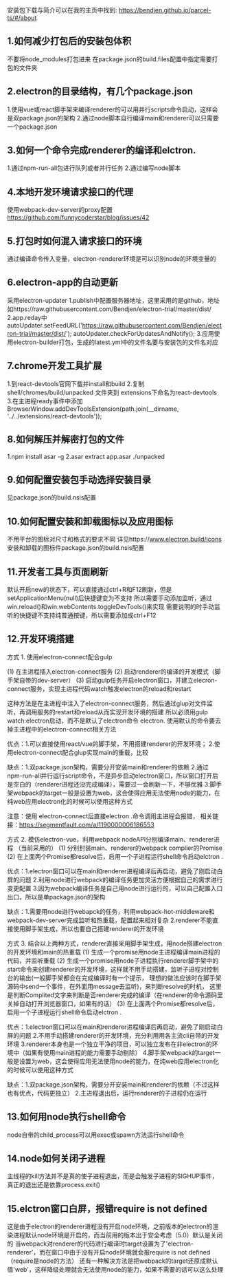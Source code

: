 安装包下载与简介可以在我的主页中找到: https://bendjen.github.io/parcel-ts/#/about

## 1.如何减少打包后的安装包体积

不要将node_modules打包进来
在package.json的build.files配置中指定需要打包的文件夹

## 2.electron的目录结构，有几个package.json

1.使用vue或react脚手架来编译renderer的可以用并行scripts命令启动，这样会是双package.json的架构
2.通过node脚本自行编译main和renderer可以只需要一个package.json

## 3.如何一个命令完成renderer的编译和elctron.

1.通过npm-run-all包进行队列或者并行任务
2.通过编写node脚本

## 4.本地开发环境请求接口的代理
使用webpack-dev-server的proxy配置
https://github.com/funnycoderstar/blog/issues/42

## 5.打包时如何混入请求接口的环境
通过编译命令传入变量，electron-renderer环境是可以识别node的环境变量的

## 6.electron-app的自动更新
采用electron-updater
1.publish中配置服务器地址，这里采用的是github，地址如https://raw.githubusercontent.com/Bendjen/electron-trial/master/dist/
2.app.reday中
      autoUpdater.setFeedURL('https://raw.githubusercontent.com/Bendjen/electron-trial/master/dist/');
      autoUpdater.checkForUpdatesAndNotify();
3.应用使用electron-builder打包，生成的latest.yml中的文件名要与安装包的文件名对应

## 7.chrome开发工具扩展

1.到react-devtools官网下载并install和build
2.复制 shell/chromes/build/unpacked 文件夹到 extensions下命名为react-devtools
3.在主进程ready事件中添加BrowserWindow.addDevToolsExtension(path.join(__dirname, '../../extensions/react-devtools'));

## 8.如何解压并解密打包的文件

1.npm install asar -g
2.asar extract app.asar ./unpacked

## 9.如何配置安装包手动选择安装目录

见package.json的build.nsis配置

## 10.如何配置安装和卸载图标以及应用图标

不用平台的图标对尺寸和格式的要求不同 详见https://www.electron.build/icons
安装和卸载的图标件package.json的build.nsis配置

## 11.开发者工具与页面刷新

默认开启new的状态下，可以直接通过ctrl+R和F12刷新，但是setApplicationMenu(null)后快捷键变为不支持
所以需要手动添加监听，通过win.reload()和win.webContents.toggleDevTools()来实现
需要说明的时手动监听的快捷键不支持纯普通按键，所以需要添加成ctrl+F12

## 12.开发环境搭建

方式 1. 使用electron-connect配合gulp

(1) 在主进程插入electron-connect服务
(2) 启动renderer的编译的开发模式（脚手架自带的dev-server）
(3) 启动gulp任务开启electron窗口，并建立elecron-connect服务，实现主进程代码watch触发electron的reload和restart

这种方法是在主进程中注入了electron-connect服务，然后通过glup对文件监听，再调用服务的restart和reload从而实现开发环境的搭建
所以必须用gulp watch:electron启动，而不是默认了electron命令 electron. 使用默认的命令要去掉主进程中的electron-connect相关方法

优点：1.可以直接使用react/vue的脚手架，不用搭建renderer的开发环境；
     2.使用electron-connect配合glup实现main的重载，比较

缺点：1.双package.json架构，需要分开安装main和renderer的依赖
      2.通过npm-run-all并行运行script命令，不是异步启动electron窗口，所以窗口打开后是空白的（renderer进程还没完成编译），需要过一会刷新一下，不够优雅
      3.脚手架webpack的target一般是设置为web，这会使得应用无法使用node的能力，在纯web应用electron化的时候可以使用这种方式

注意：使用 electron-connect后直接electron .命令调用主进程会报错，
相关链接：https://segmentfault.com/a/1190000006186553

方式 2. 模仿electron-vue，利用webpack nodeAPI分别编译main、renderer进程 （当前采用的）
(1) 分别封装main、renderer的webpack complier的Promise
(2) 在上面两个Promise都resolve后，启用一个子进程运行shell命令启动elctron .

优点：1.electron窗口可以在main和renderer进程编译后再启动，避免了刚启动白屏的问题
     2.利用node进行webpack的编译任务更加灵活方便根据自己的需求进行变更配置
     3.因为webpack编译任务是自己用node进行运行的，可以自己配置入口出口，所以是单package.json的架构

缺点：1.需要用node进行webapck的任务，利用webpack-hot-middleware和webpack-dev-server完成监听和热重载，配置起来相对复杂
      2.renderer不能直接使用脚手架生成，所以也要自己搭建renderer的开发环境

方式 3. 结合以上两种方式，renderer直接采用脚手架生成，用node搭建electron的开发环境和main的热重载
(1) 生成一个promise用node主进程编译main进程的代码，并监听重载
(2) 生成一个promise用node子进程执行renderer脚手架中的start命令来创建renderer的开发环境，这样就不用手动搭建，监听子进程对控制台的输出(一般脚手架都会在完成编译时有一个提示，
理想的做法应该时在脚手架源码中send一个事件，在外面用message去监听)，来判断resolve的时机，
    这里是判断Complited文字来判断是否renderer完成的编译（在renderer的命令源码里关掉自动打开浏览器窗口，如果有的话）
(3) 在上面两个Promise都resolve后，启用一个子进程运行shell命令启动elctron .

优点：1.electron窗口可以在main和renderer进程编译后再启动，避免了刚启动白屏的问题
     2.不用手动搭建renderer的开发环境，充分利用用各主流cli自带的开发环境
     3.renderer本身也是一个独立干净的项目，可以独立发布在非electron的环境中（如果有使用main进程的能力需要手动剔除）
      4.脚手架webpack的target一般是设置为web，这会使得应用无法使用node的能力，在纯web应用electron化的时候可以使用这种方式

缺点：1.双package.json架构，需要分开安装main和renderer的依赖（不过这样也有优点，代码更独立）
      2.主进程退出后，运行renderer的子进程仍在运行

## 13.如何用node执行shell命令
node自带的child_process可以用exec或spawn方法运行shell命令

## 14.node如何关闭子进程
主线程的kill方法并不是真的使子进程退出，而是会触发子进程的SIGHUP事件，真正的退出还是依靠process.exit()

## 15.elctron窗口白屏，报错require is not defined
这是由于electron的renderer进程没有开启node环境，之前版本的electron的渲染进程默认node环境是开启的，而当前用的版本出于安全考虑（5.0）默认是关闭的
当webpack对renderer的代码进行编译时target设置为了'electron-renderer'，而在窗口中由于没有开启node环境就会报require is not defined（require是node的方法）
还有一种解决方法是把webpack的target还原成默认值'web'，这样降级处理就会无法使用node的能力，如果不需要的话可以这么处理